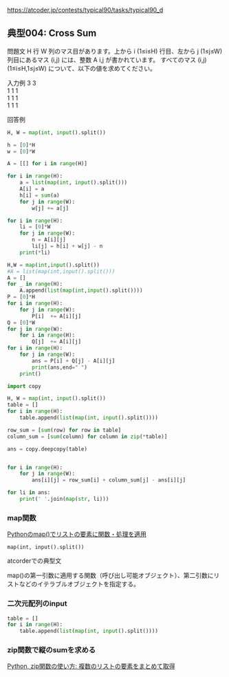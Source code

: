 https://atcoder.jp/contests/typical90/tasks/typical90_d
## 典型004: Cross Sum

問題文
H 行 W 列のマス目があります。上から i (1≤i≤H) 行目、左から j (1≤j≤W) 列目にあるマス (i,j) には、整数 A 
i,j が書かれています。 すべてのマス (i,j) (1≤i≤H,1≤j≤W) について、以下の値を求めてください。

入力例
3 3  
1 1 1  
1 1 1  
1 1 1  

回答例

```python
H, W = map(int, input().split())

h = [0]*H
w = [0]*W

A = [[] for i in range(H)]

for i in range(H):
    a = list(map(int, input().split()))
    A[i] = a
    h[i] = sum(a)
    for j in range(W):
        w[j] += a[j]

for i in range(H):
    li = [0]*W
    for j in range(W):
        n = A[i][j]
        li[j] = h[i] + w[j] - n
    print(*li)
```

```python
H,W = map(int,input().split())
#A = list(map(int,input().split()))
A = []
for _ in range(H):
    A.append(list(map(int,input().split())))
P = [0]*H
for i in range(H):
    for j in range(W):
        P[i]  += A[i][j]
Q = [0]*W
for j in range(W):
    for i in range(H):
        Q[j]  += A[i][j]
for i in range(H):
    for j in range(W):
        ans = P[i] + Q[j] - A[i][j]
        print(ans,end=" ")
    print()
```

```python
import copy

H, W = map(int, input().split())
table = []
for i in range(H):
    table.append(list(map(int, input().split())))

row_sum = [sum(row) for row in table]
column_sum = [sum(column) for column in zip(*table)]

ans = copy.deepcopy(table)


for i in range(H):
    for j in range(W):
        ans[i][j] = row_sum[i] + column_sum[j] - ans[i][j]

for li in ans:
    print(' '.join(map(str, li)))
```

### map関数
[Pythonのmap()でリストの要素に関数・処理を適用](https://note.nkmk.me/python-map-usage/)  

`map(int, input().split())`

atcorderでの典型文  

map()の第一引数に適用する関数（呼び出し可能オブジェクト）、第二引数にリストなどのイテラブルオブジェクトを指定する。  

### 二次元配列のinput
```python
table = []
for i in range(H):
    table.append(list(map(int, input().split())))
```

### zip関数で縦のsumを求める
[Python, zip関数の使い方: 複数のリストの要素をまとめて取得](https://note.nkmk.me/python-zip-usage-for/)  




